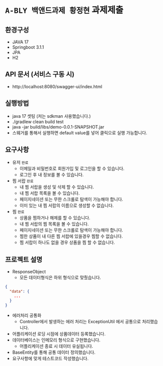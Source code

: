 # `A-BLY 백앤드과제 황정현` 과제제출

## 환경구성
- JAVA 17
- Springboot 3.1.1
- JPA
- H2

## API 문서 (서비스 구동 시)
- http://localhost:8080/swagger-ui/index.html

## 실행방법
- java 17 셋팅 (저는 sdkman 사용했습니다.)
- ./gradlew clean build test
- java -jar build/libs/demo-0.0.1-SNAPSHOT.jar
- 스웨거를 통해서 실행하면 default value를 넣어 클릭으로 실행 가능합니다.

## 요구사항

- 유저 `완료`
  - 이메일과 비밀번호로 회원가입 및 로그인을 할 수 있습니다.
  - 로그인 후 내 정보를 볼 수 있습니다.
- 찜 서랍 `완료`
  - 내 찜 서랍을 생성 및 삭제 할 수 있습니다.
  - 내 찜 서랍 목록을 볼 수 있습니다.
  - 페이지네이션 또는 무한 스크롤로 탐색이 가능해야 합니다.
  - 이미 있는 내 찜 서랍의 이름으로 생성할 수 없습니다.
- 찜 `완료`
  - 상품을 찜하거나 해제를 할 수 있습니다.
  - 내 찜 서랍의 찜 목록을 볼 수 있습니다.
  - 페이지네이션 또는 무한 스크롤로 탐색이 가능해야 합니다.
  - 찜한 상품이 내 다른 찜 서랍에 있을경우 찜할 수 없습니다.
  - 찜 서랍이 하나도 없을 경우 상품을 찜 할 수 없습니다.

## 프로젝트 설명
- ResponseObject
  - 모든 데이터형식은 하위 형식으로 맞췄습니다.

```json
{
  "data": {
    ...
  }
}
```

- 에러처리 공통화 
  - Controller에서 발생하는 에러 처리는 ExceptionUtil 에서 공통으로 처리했습니다.
- 어플리케이션 로딩 시점에 상품데이터 등록했습니다.
- 데이터베이스는 인메모리 형식으로 구현했습니다.
  - 어플리케이션 종료 시 데이터 유실됩니다.
- BaseEntity를 통해 공통 데이터 정의했습니다.
- 요구사항에 맞게 테스트코드 작성했습니다.
